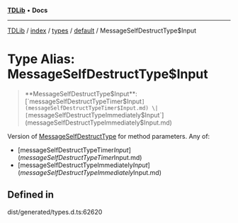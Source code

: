 [**TDLib**](../../../../../../README.md) • **Docs**

***

[TDLib](../../../../../../modules.md) / [index](../../../../../README.md) / [types](../../../README.md) / [default](../README.md) / MessageSelfDestructType$Input

# Type Alias: MessageSelfDestructType$Input

> **MessageSelfDestructType$Input**: [`messageSelfDestructTypeTimer$Input`](messageSelfDestructTypeTimer$Input.md) \| [`messageSelfDestructTypeImmediately$Input`](messageSelfDestructTypeImmediately$Input.md)

Version of [MessageSelfDestructType](MessageSelfDestructType.md) for method parameters.
Any of:
- [messageSelfDestructTypeTimer$Input](messageSelfDestructTypeTimer$Input.md)
- [messageSelfDestructTypeImmediately$Input](messageSelfDestructTypeImmediately$Input.md)

## Defined in

dist/generated/types.d.ts:62620

